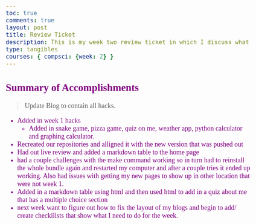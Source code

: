 ```yaml
---
toc: true
comments: true
layout: post
title: Review Ticket
description: This is my week two review ticket in which I discuss what I accomplished and hope to accomplish from this week and hopefully next week as well. 
type: tangibles
courses: { compsci: {week: 2} }
---
```


## Summary of Accomplishments
> Update Blog to contain all hacks.  
- Added in week 1 hacks
    - Added in snake game, pizza game, quiz on me, weather app, python calculator and graphing calculator.
- Recreated our repositories and alligned it with the new version that was pushed out
- Had out live review and added a markdown table to the home page
- had a couple challenges with the make command working so in turn had to reinstall the whole bundle again and restarted my computer and after a couple tries it ended up working. Also had issues with getting my new pages to show up in other location that were not week 1.
- Added in a markdown table using html and then used html to add in a quiz about me that has a multiple choice section
- next week want to figure out how to fix the layout of my blogs and begin to add/ create checkilists that show what I need to do for the week. 

<head>
    <meta charset="UTF-8">
    <meta name="viewport" content="width=device-width, initial-scale=1.0">
    <title>White Cursive Font on Purple Background</title>
    <style>
        body {
            background-color: light blue; /* Set background color to purple */
            color: purple; /* Set text color to white */
            font-family: cursive; /* Use cursive font-family */
            font-size: 18px; /* Set the font size (adjust as needed) */
        }
    </style>

